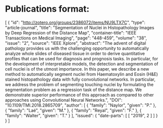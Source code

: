 # Publications format:

[
	{
		"id": "http://zotero.org/groups/2386072/items/NU9LTX7C",
		"type": "article-journal",
		"title": "Segmentation of Nuclei in Histopathology Images by Deep Regression of the Distance Map",
		"container-title": "IEEE Transactions on Medical Imaging",
		"page": "448-459",
		"volume": "38",
		"issue": "2",
		"source": "IEEE Xplore",
		"abstract": "The advent of digital pathology provides us with the challenging opportunity to automatically analyze whole slides of diseased tissue in order to derive quantitative profiles that can be used for diagnosis and prognosis tasks. In particular, for the development of interpretable models, the detection and segmentation of cell nuclei is of the utmost importance. In this paper, we describe a new method to automatically segment nuclei from Haematoxylin and Eosin (H&E) stained histopathology data with fully convolutional networks. In particular, we address the problem of segmenting touching nuclei by formulating the segmentation problem as a regression task of the distance map. We demonstrate superior performance of this approach as compared to other approaches using Convolutional Neural Networks.",
		"DOI": "10.1109/TMI.2018.2865709",
		"author": [
			{
				"family": "Naylor",
				"given": "P."
			},
			{
				"family": "Laé",
				"given": "M."
			},
			{
				"family": "Reyal",
				"given": "F."
			},
			{
				"family": "Walter",
				"given": "T."
			}
		],
		"issued": {
			"date-parts": [
				[
					"2019",
					2
				]
			]
		}
	}
]
